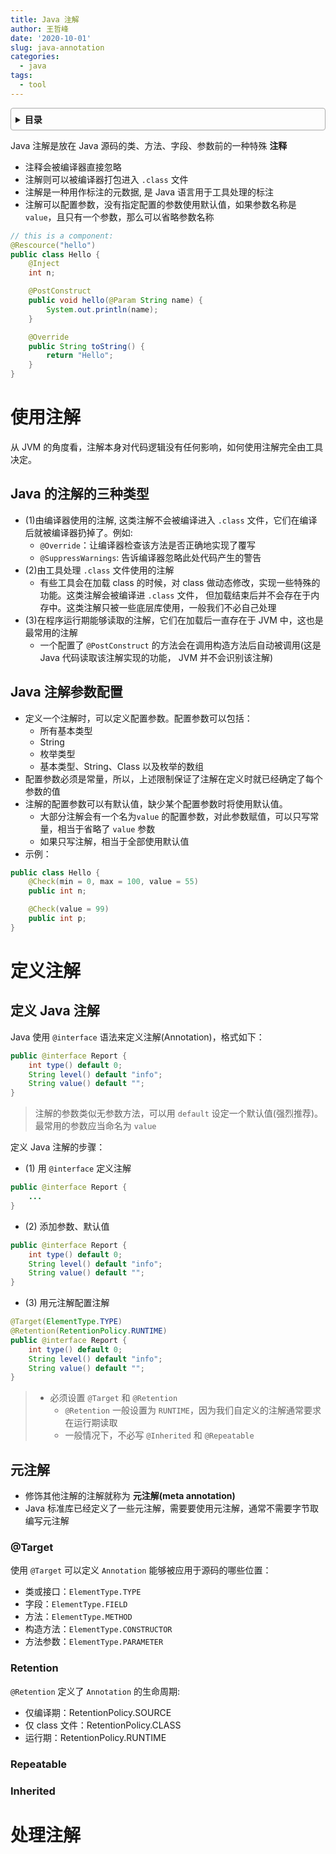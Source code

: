 ```yaml
---
title: Java 注解
author: 王哲峰
date: '2020-10-01'
slug: java-annotation
categories:
  - java
tags:
  - tool
---
```


<style>
details {
    border: 1px solid #aaa;
    border-radius: 4px;
    padding: .5em .5em 0;
}
summary {
    font-weight: bold;
    margin: -.5em -.5em 0;
    padding: .5em;
}
details[open] {
    padding: .5em;
}
details[open] summary {
    border-bottom: 1px solid #aaa;
    margin-bottom: .5em;
}
</style>

<details><summary>目录</summary><p>

- [使用注解](#使用注解)
  - [Java 的注解的三种类型](#java-的注解的三种类型)
  - [Java 注解参数配置](#java-注解参数配置)
- [定义注解](#定义注解)
  - [定义 Java 注解](#定义-java-注解)
  - [元注解](#元注解)
    - [@Target](#target)
    - [Retention](#retention)
    - [Repeatable](#repeatable)
    - [Inherited](#inherited)
- [处理注解](#处理注解)
</p></details><p></p>

Java 注解是放在 Java 源码的类、方法、字段、参数前的一种特殊 **注释**

- 注释会被编译器直接忽略
- 注解则可以被编译器打包进入 `.class` 文件
- 注解是一种用作标注的元数据, 是 Java 语言用于工具处理的标注
- 注解可以配置参数，没有指定配置的参数使用默认值，如果参数名称是 `value`，且只有一个参数，那么可以省略参数名称

```java
// this is a component:
@Rescource("hello")
public class Hello {
    @Inject
    int n;

    @PostConstruct
    public void hello(@Param String name) {
        System.out.println(name);
    }

    @Override
    public String toString() {
        return "Hello";
    }
}
```

# 使用注解

从 JVM 的角度看，注解本身对代码逻辑没有任何影响，如何使用注解完全由工具决定。

## Java 的注解的三种类型

- (1)由编译器使用的注解, 这类注解不会被编译进入 `.class` 文件，它们在编译后就被编译器扔掉了。例如:
    - `@Override`：让编译器检查该方法是否正确地实现了覆写
    - `@SuppressWarnings`: 告诉编译器忽略此处代码产生的警告
- (2)由工具处理 `.class` 文件使用的注解
    - 有些工具会在加载 class 的时候，对 class 做动态修改，实现一些特殊的功能。这类注解会被编译进 `.class` 文件，
      但加载结束后并不会存在于内存中。这类注解只被一些底层库使用，一般我们不必自己处理
- (3)在程序运行期能够读取的注解，它们在加载后一直存在于 JVM 中，这也是最常用的注解
    - 一个配置了 `@PostConstruct` 的方法会在调用构造方法后自动被调用(这是 Java 代码读取该注解实现的功能，
      JVM 并不会识别该注解)

## Java 注解参数配置

- 定义一个注解时，可以定义配置参数。配置参数可以包括：
    - 所有基本类型
    - String
    - 枚举类型
    - 基本类型、String、Class 以及枚举的数组
- 配置参数必须是常量，所以，上述限制保证了注解在定义时就已经确定了每个参数的值
- 注解的配置参数可以有默认值，缺少某个配置参数时将使用默认值。
    - 大部分注解会有一个名为`value` 的配置参数，对此参数赋值，可以只写常量，相当于省略了 `value` 参数
    - 如果只写注解，相当于全部使用默认值
- 示例：

```java
public class Hello {
    @Check(min = 0, max = 100, value = 55)
    public int n;

    @Check(value = 99)
    public int p;
}
```

# 定义注解

## 定义 Java 注解

Java 使用 `@interface` 语法来定义注解(Annotation)，格式如下：

```java
public @interface Report {
    int type() default 0;
    String level() default "info";
    String value() default "";
}
```


> 注解的参数类似无参数方法，可以用 `default` 设定一个默认值(强烈推荐)。最常用的参数应当命名为 `value`

定义 Java 注解的步骤：

- (1) 用 `@interface` 定义注解

```java
public @interface Report {
    ...
}
```
- (2) 添加参数、默认值

```java
public @interface Report {
    int type() default 0;
    String level() default "info";
    String value() default "";
}
```

- (3) 用元注解配置注解

```java
@Target(ElementType.TYPE)
@Retention(RetentionPolicy.RUNTIME)
public @interface Report {
    int type() default 0;
    String level() default "info";
    String value() default "";
}
```

> - 必须设置 `@Target` 和 `@Retention`
>     - `@Retention` 一般设置为 `RUNTIME`，因为我们自定义的注解通常要求在运行期读取
>     - 一般情况下，不必写 `@Inherited` 和 `@Repeatable`

## 元注解

- 修饰其他注解的注解就称为 **元注解(meta annotation)**
- Java 标准库已经定义了一些元注解，需要要使用元注解，通常不需要字节取编写元注解

### @Target

使用 `@Target` 可以定义 `Annotation` 能够被应用于源码的哪些位置：

- 类或接口：`ElementType.TYPE`
- 字段：`ElementType.FIELD`
- 方法：`ElementType.METHOD`
- 构造方法：`ElementType.CONSTRUCTOR`
- 方法参数：`ElementType.PARAMETER`

### Retention

`@Retention` 定义了 `Annotation` 的生命周期:

- 仅编译期：RetentionPolicy.SOURCE
- 仅 class 文件：RetentionPolicy.CLASS
- 运行期：RetentionPolicy.RUNTIME


### Repeatable

### Inherited

# 处理注解

